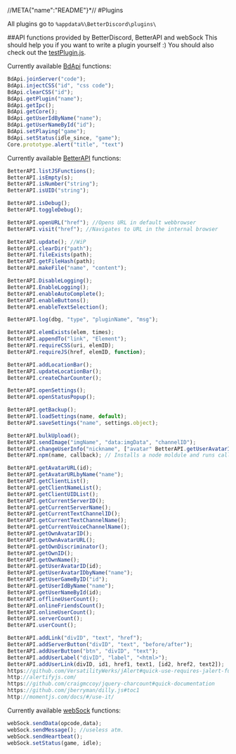 //META{"name":"README"}*//
#Plugins

All plugins go to ``` %appdata%\BetterDiscord\plugins\ ```

##API functions provided by BetterDiscord, BetterAPI and webSock
This should help you if you want to write a plugin yourself :)
You should also check out the [testPlugin.js](https://github.com/Bluscream/BetterDiscord/blob/master/src/plugins/testPlugin.js).

Currently available [BdApi](https://github.com/Jiiks/BetterDiscordApp/blob/master/js/bdapi.js) functions:
```js
BdApi.joinServer("code");
BdApi.injectCSS("id", "css code");
BdApi.clearCSS("id");
BdApi.getPlugin("name");
BdApi.getIpc();
BdApi.getCore();
BdApi.getUserIdByName("name");
BdApi.getUserNameById("id");
BdApi.setPlaying("game");
BdApi.setStatus(idle_since, "game");
Core.prototype.alert("title", "text")
```

Currently available [BetterAPI](https://github.com/Bluscream/BetterDiscord-Plugins-and-Themes/blob/master/src/plugins/0_BetterAPI.js) functions:
```js
BetterAPI.listJSFunctions();
BetterAPI.isEmpty(s);
BetterAPI.isNumber("string");
BetterAPI.isUID("string");

BetterAPI.isDebug();
BetterAPI.toggleDebug();

BetterAPI.openURL("href"); //Opens URL in default webbrowser
BetterAPI.visit("href"); //Navigates to URL in the internal browser

BetterAPI.update(); //WiP
BetterAPI.clearDir("path");
BetterAPI.fileExists(path);
BetterAPI.getFileHash(path);
BetterAPI.makeFile("name", "content");

BetterAPI.DisableLogging();
BetterAPI.EnableLogging();
BetterAPI.enableAutoComplete();
BetterAPI.enableButtons();
BetterAPI.enableTextSelection();

BetterAPI.log(dbg, "type", "pluginName", "msg");

BetterAPI.elemExists(elem, times);
BetterAPI.appendTo("link", "Element");
BetterAPI.requireCSS(uri, elemID);
BetterAPI.requireJS(href, elemID, function);

BetterAPI.addLocationBar();
BetterAPI.updateLocationBar();
BetterAPI.createCharCounter();

BetterAPI.openSettings();
BetterAPI.openStatusPopup();

BetterAPI.getBackup();
BetterAPI.loadSettings(name, default);
BetterAPI.saveSettings("name", settings.object);

BetterAPI.bulkUpload();
BetterAPI.sendImage("imgName", "data:imgData", "channelID");
BetterAPI.changeUserInfo("nickname", ["avatar" BetterAPI.getUserAvatarID(id)]);
BetterAPI.npm(name, callback); // Installs a node moldule and runs callback afterwards

BetterAPI.getAvatarURL(id);
BetterAPI.getAvatarURLbyName("name");
BetterAPI.getClientList();
BetterAPI.getClientNameList();
BetterAPI.getClientUIDList();
BetterAPI.getCurrentServerID();
BetterAPI.getCurrentServerName();
BetterAPI.getCurrentTextChannelID();
BetterAPI.getCurrentTextChannelName();
BetterAPI.getCurrentVoiceChannelName();
BetterAPI.getOwnAvatarID();
BetterAPI.getOwnAvatarURL();
BetterAPI.getOwnDiscriminator();
BetterAPI.getOwnID();
BetterAPI.getOwnName();
BetterAPI.getUserAvatarID(id);
BetterAPI.getUserAvatarIDbyName("name");
BetterAPI.getUserGameByID("id");
BetterAPI.getUserIdByName("name");
BetterAPI.getUserNameById(id);
BetterAPI.offlineUserCount();
BetterAPI.onlineFriendsCount();
BetterAPI.onlineUserCount();
BetterAPI.serverCount();
BetterAPI.userCount();

BetterAPI.addLink("divID", "text", "href");
BetterAPI.addServerButton("divID", "text", "before/after");
BetterAPI.addUserButton("btn", "divID", "text");
BetterAPI.addUserLabel("divID", "label", "<html>");
BetterAPI.addUserLink(divID, id1, href1, text1, [id2, href2, text2]);
https://github.com/VersatilityWerks/jAlert#quick-use-requires-jalert-functionsjs
http://alertifyjs.com/
https://github.com/craigmccoy/jquery-charcount#quick-documentation
https://github.com/jberryman/dilly.js#toc1
http://momentjs.com/docs/#/use-it/
```

Currently available [webSock](https://github.com/Bluscream/BetterDiscord-Plugins-and-Themes/blob/master/plugins/0_websock.js) functions:
```js
webSock.sendData(opcode,data);
webSock.sendMessage(); //useless atm.
webSock.sendHeartbeat();
webSock.setStatus(game, idle);
```
